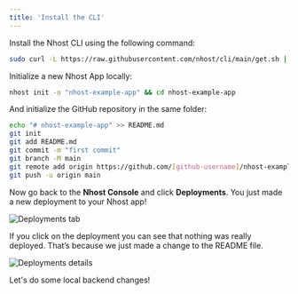 ```yaml
---
title: 'Install the CLI'
---
```


Install the Nhost CLI using the following command:

```bash
sudo curl -L https://raw.githubusercontent.com/nhost/cli/main/get.sh | bash
```

Initialize a new Nhost App locally:

```bash
nhost init -n "nhost-example-app" && cd nhost-example-app
```

And initialize the GitHub repository in the same folder:

```bash
echo "# nhost-example-app" >> README.md
git init
git add README.md
git commit -m "first commit"
git branch -M main
git remote add origin https://github.com/[github-username]/nhost-example-app.git
git push -u origin main
```

Now go back to the **Nhost Console** and click **Deployments**. You just made a new deployment to your Nhost app!

![Deployments tab](/img/cli-workflow/deployments-tab.png)

If you click on the deployment you can see that nothing was really deployed. That’s because we just made a change to the README file.

![Deployments details](/img/cli-workflow/deployments-details.png)

Let's do some local backend changes!
